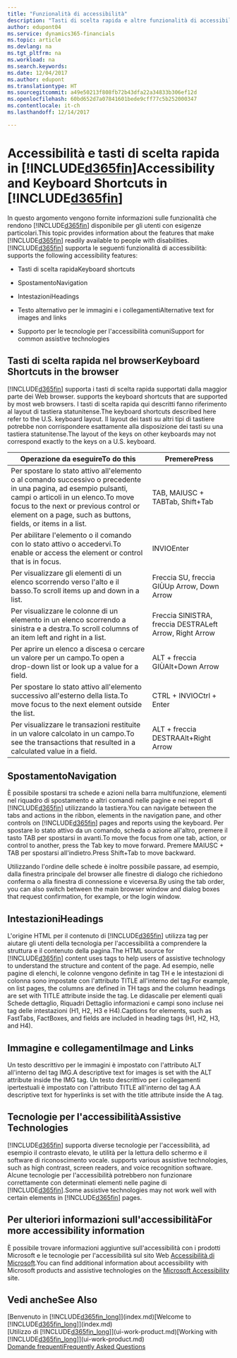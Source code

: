 ```yaml
---
title: "Funzionalità di accessibilità"
description: "Tasti di scelta rapida e altre funzionalità di accessibilità."
author: edupont04
ms.service: dynamics365-financials
ms.topic: article
ms.devlang: na
ms.tgt_pltfrm: na
ms.workload: na
ms.search.keywords: 
ms.date: 12/04/2017
ms.author: edupont
ms.translationtype: HT
ms.sourcegitcommit: a49e50213f808fb72b43dfa22a34833b306ef12d
ms.openlocfilehash: 60bd652d7a07841601bede9cff77c5b252000347
ms.contentlocale: it-ch
ms.lasthandoff: 12/14/2017

---
```

# <a name="accessibility-and-keyboard-shortcuts-in-included365finincludesd365finmdmd"></a><span data-ttu-id="6e697-103">Accessibilità e tasti di scelta rapida in [!INCLUDE[d365fin](includes/d365fin_md.md)]</span><span class="sxs-lookup"><span data-stu-id="6e697-103">Accessibility and Keyboard Shortcuts in [!INCLUDE[d365fin](includes/d365fin_md.md)]</span></span>
<span data-ttu-id="6e697-104">In questo argomento vengono fornite informazioni sulle funzionalità che rendono [!INCLUDE[d365fin](includes/d365fin_md.md)] disponibile per gli utenti con esigenze particolari.</span><span class="sxs-lookup"><span data-stu-id="6e697-104">This topic provides information about the features that make [!INCLUDE[d365fin](includes/d365fin_md.md)] readily available to people with disabilities.</span></span> [!INCLUDE[d365fin](includes/d365fin_md.md)]<span data-ttu-id="6e697-105"> supporta le seguenti funzionalità di accessibilità:</span><span class="sxs-lookup"><span data-stu-id="6e697-105"> supports the following accessibility features:</span></span>  

-   <span data-ttu-id="6e697-106">Tasti di scelta rapida</span><span class="sxs-lookup"><span data-stu-id="6e697-106">Keyboard shortcuts</span></span>  

-   <span data-ttu-id="6e697-107">Spostamento</span><span class="sxs-lookup"><span data-stu-id="6e697-107">Navigation</span></span>  

-   <span data-ttu-id="6e697-108">Intestazioni</span><span class="sxs-lookup"><span data-stu-id="6e697-108">Headings</span></span>  

-   <span data-ttu-id="6e697-109">Testo alternativo per le immagini e i collegamenti</span><span class="sxs-lookup"><span data-stu-id="6e697-109">Alternative text for images and links</span></span>  

-   <span data-ttu-id="6e697-110">Supporto per le tecnologie per l'accessibilità comuni</span><span class="sxs-lookup"><span data-stu-id="6e697-110">Support for common assistive technologies</span></span>  

##  <a name="Keyboard"></a> <span data-ttu-id="6e697-111">Tasti di scelta rapida nel browser</span><span class="sxs-lookup"><span data-stu-id="6e697-111">Keyboard Shortcuts in the browser</span></span>
 [!INCLUDE[d365fin](includes/d365fin_md.md)]<span data-ttu-id="6e697-112"> supporta i tasti di scelta rapida supportati dalla maggior parte dei Web browser.</span><span class="sxs-lookup"><span data-stu-id="6e697-112"> supports the keyboard shortcuts that are supported by most web browsers.</span></span> <span data-ttu-id="6e697-113">I tasti di scelta rapida qui descritti fanno riferimento al layout di tastiera statunitense.</span><span class="sxs-lookup"><span data-stu-id="6e697-113">The keyboard shortcuts described here refer to the U.S. keyboard layout.</span></span> <span data-ttu-id="6e697-114">Il layout dei tasti su altri tipi di tastiere potrebbe non corrispondere esattamente alla disposizione dei tasti su una tastiera statunitense.</span><span class="sxs-lookup"><span data-stu-id="6e697-114">The layout of the keys on other keyboards may not correspond exactly to the keys on a U.S. keyboard.</span></span>  

|<span data-ttu-id="6e697-115">Operazione da eseguire</span><span class="sxs-lookup"><span data-stu-id="6e697-115">To do this</span></span>|<span data-ttu-id="6e697-116">Premere</span><span class="sxs-lookup"><span data-stu-id="6e697-116">Press</span></span>|  
|----------------|-----------|  
|<span data-ttu-id="6e697-117">Per spostare lo stato attivo all'elemento o al comando successivo o precedente in una pagina, ad esempio pulsanti, campi o articoli in un elenco.</span><span class="sxs-lookup"><span data-stu-id="6e697-117">To move focus to the next or previous control or element on a page, such as buttons, fields, or items in a list.</span></span>|<span data-ttu-id="6e697-118">TAB, MAIUSC + TAB</span><span class="sxs-lookup"><span data-stu-id="6e697-118">Tab, Shift+Tab</span></span>|  
|<span data-ttu-id="6e697-119">Per abilitare l'elemento o il comando con lo stato attivo o accedervi.</span><span class="sxs-lookup"><span data-stu-id="6e697-119">To enable or access the element or control that is in focus.</span></span>|<span data-ttu-id="6e697-120">INVIO</span><span class="sxs-lookup"><span data-stu-id="6e697-120">Enter</span></span>|  
|<span data-ttu-id="6e697-121">Per visualizzare gli elementi di un elenco scorrendo verso l'alto e il basso.</span><span class="sxs-lookup"><span data-stu-id="6e697-121">To scroll items up and down in a list.</span></span>|<span data-ttu-id="6e697-122">Freccia SU, freccia GIÙ</span><span class="sxs-lookup"><span data-stu-id="6e697-122">Up Arrow, Down Arrow</span></span>|  
|<span data-ttu-id="6e697-123">Per visualizzare le colonne di un elemento in un elenco scorrendo a sinistra e a destra.</span><span class="sxs-lookup"><span data-stu-id="6e697-123">To scroll columns of an item left and right in a list.</span></span>|<span data-ttu-id="6e697-124">Freccia SINISTRA, freccia DESTRA</span><span class="sxs-lookup"><span data-stu-id="6e697-124">Left Arrow, Right Arrow</span></span>|  
|<span data-ttu-id="6e697-125">Per aprire un elenco a discesa o cercare un valore per un campo.</span><span class="sxs-lookup"><span data-stu-id="6e697-125">To open a drop-down list or look up a value for a field.</span></span>|<span data-ttu-id="6e697-126">ALT + freccia GIÙ</span><span class="sxs-lookup"><span data-stu-id="6e697-126">Alt+Down Arrow</span></span>|  
|<span data-ttu-id="6e697-127">Per spostare lo stato attivo all'elemento successivo all'esterno della lista.</span><span class="sxs-lookup"><span data-stu-id="6e697-127">To move focus to the next element outside the list.</span></span>|<span data-ttu-id="6e697-128">CTRL + INVIO</span><span class="sxs-lookup"><span data-stu-id="6e697-128">Ctrl + Enter</span></span>|  
|<span data-ttu-id="6e697-129">Per visualizzare le transazioni restituite in un valore calcolato in un campo.</span><span class="sxs-lookup"><span data-stu-id="6e697-129">To see the transactions that resulted in a calculated value in a field.</span></span>|<span data-ttu-id="6e697-130">ALT + freccia DESTRA</span><span class="sxs-lookup"><span data-stu-id="6e697-130">Alt+Right Arrow</span></span>|  

##  <a name="Navigation"></a> <span data-ttu-id="6e697-131">Spostamento</span><span class="sxs-lookup"><span data-stu-id="6e697-131">Navigation</span></span>  
 <span data-ttu-id="6e697-132">È possibile spostarsi tra schede e azioni nella barra multifunzione, elementi nel riquadro di spostamento e altri comandi nelle pagine e nei report di [!INCLUDE[d365fin](includes/d365fin_md.md)] utilizzando la tastiera.</span><span class="sxs-lookup"><span data-stu-id="6e697-132">You can navigate between the tabs and actions in the ribbon, elements in the navigation pane, and other controls on [!INCLUDE[d365fin](includes/d365fin_md.md)] pages and reports using the keyboard.</span></span> <span data-ttu-id="6e697-133">Per spostare lo stato attivo da un comando, scheda o azione all'altro, premere il tasto TAB per spostarsi in avanti.</span><span class="sxs-lookup"><span data-stu-id="6e697-133">To move the focus from one tab, action, or control to another, press the Tab key to move forward.</span></span> <span data-ttu-id="6e697-134">Premere MAIUSC + TAB per spostarsi all'indietro.</span><span class="sxs-lookup"><span data-stu-id="6e697-134">Press Shift+Tab to move backward.</span></span>  

 <span data-ttu-id="6e697-135">Utilizzando l'ordine delle schede è inoltre possibile passare, ad esempio, dalla finestra principale del browser alle finestre di dialogo che richiedono conferma o alla finestra di connessione e viceversa.</span><span class="sxs-lookup"><span data-stu-id="6e697-135">By using the tab order, you can also switch between the main browser window and dialog boxes that request confirmation, for example, or the login window.</span></span>  

##  <a name="Headings"></a> <span data-ttu-id="6e697-136">Intestazioni</span><span class="sxs-lookup"><span data-stu-id="6e697-136">Headings</span></span>  
 <span data-ttu-id="6e697-137">L'origine HTML per il contenuto di [!INCLUDE[d365fin](includes/d365fin_md.md)] utilizza tag per aiutare gli utenti della tecnologia per l'accessibilità a comprendere la struttura e il contenuto della pagina.</span><span class="sxs-lookup"><span data-stu-id="6e697-137">The HTML source for [!INCLUDE[d365fin](includes/d365fin_md.md)] content uses tags to help users of assistive technology to understand the structure and content of the page.</span></span> <span data-ttu-id="6e697-138">Ad esempio, nelle pagine di elenchi, le colonne vengono definite in tag TH e le intestazioni di colonna sono impostate con l'attributo TITLE all'interno del tag.</span><span class="sxs-lookup"><span data-stu-id="6e697-138">For example, on list pages, the columns are defined in TH tags and the column headings are set with TITLE attribute inside the tag.</span></span> <span data-ttu-id="6e697-139">Le didascalie per elementi quali Schede dettaglio, Riquadri Dettaglio informazioni e campi sono incluse nei tag delle intestazioni (H1, H2, H3 e H4).</span><span class="sxs-lookup"><span data-stu-id="6e697-139">Captions for elements, such as FastTabs, FactBoxes, and fields are included in heading tags (H1, H2, H3, and H4).</span></span>  

##  <a name="Images"></a> <span data-ttu-id="6e697-140">Immagine e collegamenti</span><span class="sxs-lookup"><span data-stu-id="6e697-140">Image and Links</span></span>  
 <span data-ttu-id="6e697-141">Un testo descrittivo per le immagini è impostato con l'attributo ALT all'interno del tag IMG.</span><span class="sxs-lookup"><span data-stu-id="6e697-141">A descriptive text for images is set with the ALT attribute inside the IMG tag.</span></span> <span data-ttu-id="6e697-142">Un testo descrittivo per i collegamenti ipertestuali è impostato con l'attributo TITLE all'interno del tag A.</span><span class="sxs-lookup"><span data-stu-id="6e697-142">A descriptive text for hyperlinks is set with the title attribute inside the A tag.</span></span>  

##  <a name="AssistiveTech"></a> <span data-ttu-id="6e697-143">Tecnologie per l'accessibilità</span><span class="sxs-lookup"><span data-stu-id="6e697-143">Assistive Technologies</span></span>  
[!INCLUDE[d365fin](includes/d365fin_md.md)]<span data-ttu-id="6e697-144"> supporta diverse tecnologie per l'accessibilità, ad esempio il contrasto elevato, le utilità per la lettura dello schermo e il software di riconoscimento vocale.</span><span class="sxs-lookup"><span data-stu-id="6e697-144"> supports various assistive technologies, such as high contrast, screen readers, and voice recognition software.</span></span> <span data-ttu-id="6e697-145">Alcune tecnologie per l'accessibilità potrebbero non funzionare correttamente con determinati elementi nelle pagine di [!INCLUDE[d365fin](includes/d365fin_md.md)].</span><span class="sxs-lookup"><span data-stu-id="6e697-145">Some assistive technologies may not work well with certain elements in [!INCLUDE[d365fin](includes/d365fin_md.md)] pages.</span></span>  

## <a name="for-more-accessibility-information"></a><span data-ttu-id="6e697-146">Per ulteriori informazioni sull'accessibilità</span><span class="sxs-lookup"><span data-stu-id="6e697-146">For more accessibility information</span></span>  
<span data-ttu-id="6e697-147">È possibile trovare informazioni aggiuntive sull'accessibilità con i prodotti Microsoft e le tecnologie per l'accessibilità sul sito Web [Accessibilità di Microsoft](http://go.microsoft.com/fwlink/?LinkId=262160).</span><span class="sxs-lookup"><span data-stu-id="6e697-147">You can find additional information about accessibility with Microsoft products and assistive technologies on the [Microsoft Accessibility](http://go.microsoft.com/fwlink/?LinkId=262160) site.</span></span>

## <a name="see-also"></a><span data-ttu-id="6e697-148">Vedi anche</span><span class="sxs-lookup"><span data-stu-id="6e697-148">See Also</span></span>
<span data-ttu-id="6e697-149">[Benvenuto in [!INCLUDE[d365fin_long](includes/d365fin_long_md.md)]](index.md)</span><span class="sxs-lookup"><span data-stu-id="6e697-149">[Welcome to [!INCLUDE[d365fin_long](includes/d365fin_long_md.md)]](index.md)</span></span>  
<span data-ttu-id="6e697-150">[Utilizzo di [!INCLUDE[d365fin_long](includes/d365fin_long_md.md)]](ui-work-product.md)</span><span class="sxs-lookup"><span data-stu-id="6e697-150">[Working with [!INCLUDE[d365fin_long](includes/d365fin_long_md.md)]](ui-work-product.md)</span></span>  
[<span data-ttu-id="6e697-151">Domande frequenti</span><span class="sxs-lookup"><span data-stu-id="6e697-151">Frequently Asked Questions</span></span>](across-faq.md)  

